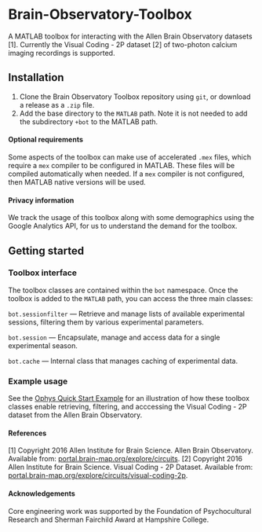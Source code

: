 # Brain-Observatory-Toolbox
A MATLAB toolbox for interacting with the Allen Brain Observatory datasets \[1\]. Currently the Visual Coding - 2P dataset \[2\] of two-photon calcium imaging recordings is supported.

## Installation

1. Clone the Brain Observatory Toolbox repository using `git`, or download a release as a `.zip` file.
2. Add the base directory to the `MATLAB` path. Note it is not needed to add the subdirectory `+bot` to the MATLAB path.

#### Optional requirements

Some aspects of the toolbox can make use of accelerated `.mex` files, which require a `mex` compiler to be configured in MATLAB. These files will be compiled automatically when needed. If a `mex` compiler is not configured, then MATLAB native versions will be used.

#### Privacy information

We track the usage of this toolbox along with some demographics using the Google Analytics API, for us to understand the demand for the toolbox.

## Getting started

### Toolbox interface

The toolbox classes are contained within the `bot` namespace. Once the toolbox is added to the `MATLAB` path, you can access the three main classes:

`bot.sessionfilter` — Retrieve and manage lists of available experimental sessions, filtering them by various experimental parameters.

`bot.session` — Encapsulate, manage and access data for a single experimental season.

`bot.cache` — Internal class that manages caching of experimental data.

### Example usage
See the [Ophys Quick Start Example](https://www.mathworks.com/matlabcentral/fileexchange/66276-emeyers-brain-observatory-toolbox) for an illustration of how these toolbox classes enable retrieving, filtering, and acccessing the Visual Coding - 2P dataset from the Allen Brain Observatory.

#### References

[1] Copyright 2016 Allen Institute for Brain Science. Allen Brain Observatory. Available from: [portal.brain-map.org/explore/circuits](http://portal.brain-map.org/explore/circuits).
[2] Copyright 2016 Allen Institute for Brain Science. Visual Coding - 2P Dataset. Available from: [portal.brain-map.org/explore/circuits/visual-coding-2p](http://portal.brain-map.org/explore/circuits/visual-coding-2p).

#### Acknowledgements

Core engineering work was supported by the Foundation of Psychocultural Research and Sherman Fairchild Award at Hampshire College. 

